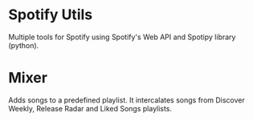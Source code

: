 # Spotify Utils
Multiple tools for Spotify using Spotify's Web API and Spotipy library (python).

# Mixer

Adds songs to a predefined playlist. It intercalates songs from Discover Weekly, Release Radar and Liked Songs playlists.
